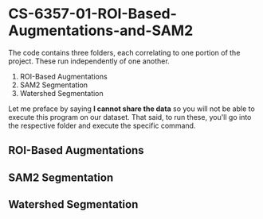 # CS-6357-01-ROI-Based-Augmentations-and-SAM2

The code contains three folders, each correlating to one portion of the project. These run independently of one another. 

1. ROI-Based Augmentations
2. SAM2 Segmentation
3. Watershed Segmentation

Let me preface by saying **I cannot share the data** so you will not be able to execute this program on our dataset. That said, to run these, you'll go into the respective folder and execute the specific command.

## ROI-Based Augmentations



## SAM2 Segmentation



## Watershed Segmentation
